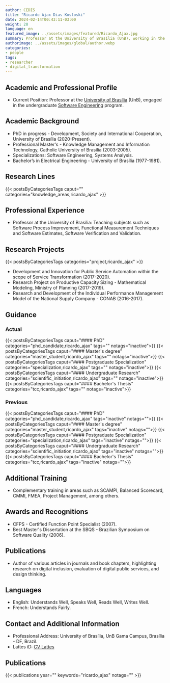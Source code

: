 ```yaml
---
author: CEDIS
title: "Ricardo Ajax Dias Kosloski"
date: 2024-02-14T00:43:11-03:00
weight: 20
language: en
featured_image: ../assets/images/featured/Ricardo_Ajax.jpg
summary: Professor at the University of Brasília (UnB), working in the undergraduate Software Engineering program.
authorimage: ../assets/images/global/author.webp
categories:
- people
tags: 
- researcher
- digital_transformation
---
```

## Academic and Professional Profile
- Current Position: Professor at the [University of Brasília](https://www.unb.br/) (UnB), engaged in the undergraduate [Software Engineering](http://software.unb.br/) program.
## Academic Background
- PhD in progress - Development, Society and International Cooperation, University of Brasília (2020-Present).
- Professional Master's - Knowledge Management and Information Technology, Catholic University of Brasília (2003-2005).
- Specializations: Software Engineering, Systems Analysis.
- Bachelor’s in Electrical Engineering - University of Brasília (1977-1981).
## Research Lines
{{< postsByCategoriesTags caput="" categories="knowledge_areas,ricardo_ajax" >}}
## Professional Experience
- Professor at the University of Brasília: Teaching subjects such as Software Process Improvement, Functional Measurement Techniques and Software Estimates, Software Verification and Validation.
## Research Projects
{{< postsByCategoriesTags categories="project,ricardo_ajax" >}}
- Development and Innovation for Public Service Automation within the scope of Service Transformation (2017-2020).
- Research Project on Productive Capacity Sizing - Mathematical Modeling, Ministry of Planning (2017-2019).
- Research and Development of the Individual Performance Management Model of the National Supply Company - CONAB (2016-2017).
## Guidance
### Actual
{{< postsByCategoriesTags caput="#### PhD" categories="phd_candidate,ricardo_ajax" tags="" notags="inactive">}}
{{< postsByCategoriesTags caput="#### Master's degree" categories="master_student,ricardo_ajax" tags="" notags="inactive">}}
{{< postsByCategoriesTags caput="#### Postgraduate Specialization" categories="specialization,ricardo_ajax" tags="" notags="inactive">}}
{{< postsByCategoriesTags caput="#### Undergraduate Research" categories="scientific_initiation,ricardo_ajax" tags="" notags="inactive">}}
{{< postsByCategoriesTags caput="#### Bachelor's Thesis" categories="tcc,ricardo_ajax" tags="" notags="inactive">}}

### Previous
{{< postsByCategoriesTags caput="#### PhD" categories="phd_candidate,ricardo_ajax" tags="inactive" notags="">}}
{{< postsByCategoriesTags caput="#### Master's degree" categories="master_student,ricardo_ajax" tags="inactive" notags="">}}
{{< postsByCategoriesTags caput="#### Postgraduate Specialization" categories="specialization,ricardo_ajax" tags="inactive" notags="">}}
{{< postsByCategoriesTags caput="#### Undergraduate Research" categories="scientific_initiation,ricardo_ajax" tags="inactive" notags="">}}
{{< postsByCategoriesTags caput="#### Bachelor's Thesis" categories="tcc,ricardo_ajax" tags="inactive" notags="">}}
## Additional Training
- Complementary training in areas such as SCAMPI, Balanced Scorecard, CMMI, FMEA, Project Management, among others.
## Awards and Recognitions
- CFPS - Certified Function Point Specialist (2007).
- Best Master's Dissertation at the SBQS - Brazilian Symposium on Software Quality (2006).
## Publications
- Author of various articles in journals and book chapters, highlighting research on digital inclusion, evaluation of digital public services, and design thinking.
## Languages
- English: Understands Well, Speaks Well, Reads Well, Writes Well.
- French: Understands Fairly.
## Contact and Additional Information
- Professional Address: University of Brasília, UnB Gama Campus, Brasília - DF, Brazil.
- Lattes iD: [CV Lattes](http://lattes.cnpq.br/8309011123228244)

## Publications
{{< publications year="" keywords="ricardo_ajax" notags="" >}}
